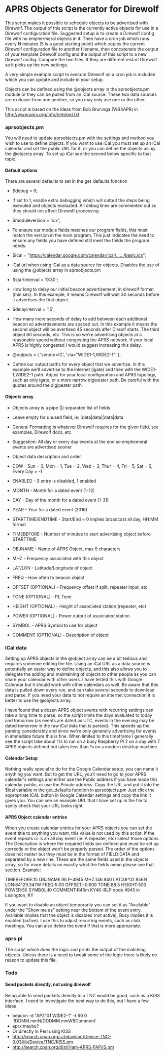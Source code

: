 APRS Objects Generator for Direwolf
================

This script makes it possible to schedule objects to be advertised with Direwolf.  The output of this script is the currently active objects for use in a Direwolf configuration file.  Suggested setup is to create a Direwolf config file with no emphermeral objects in it.  Then have a cron job which runs every N minutes (5 is a good starting point) which copies the current Direwolf configuration file to another filename, then concatenate the output of your template Direwolf config and the output of this script to a new Direwolf config.  Compare the two files; if they are different restart Direwolf so it picks up the new settings.

A very simple example script to execute Direwolf on a cron job is included which you can update and include in your setup.

Objects can be defined using the @objects array in the aprsobjects.pm module or they can be pulled from an iCal source.  These two data sources are exclusve from one another, so you may only use one or the other.

This script is based on the ideas from Bob Bruninga (WB4APR) in http://www.aprs.org/info/netsked.txt

### aprsobjects.pm

You will need to update aprsobjects.pm with the settings and method you wish to use to define objects.  If you want to use iCal you must set up an iCal calendar and set the public URL for it, or you can define the objects using the @objects array.  To set up iCal see the second below specific to that topic.

#### Default options

There are several defaults to set in the get_defaults function

* $debug = 0;
 * If set to 1, enable extra debugging which will output the steps being executed and objects evaluated.  All debug lines are commented out so they should not affect Direwolf processing

* $moduleversion = 'x.x';
 * To ensure our module fields matches our program fields, this must match the version in the main program.  This just indicates the need to ensure any fields you have defined still meet the fields the program needs.

* $ical = "https://calendar.google.com/calendar/ical/....../basic.ics";
 * iCal url when using iCal as a data source for objects.  Disables the use of using the @objects array in aprsobjects.pm

* $startinterval = '0:30';
 * How long to delay our initial beacon advertisement, in direwolf format (min:sec).  In this example, it means Direwolf will wait 30 seconds before it advertises the first object.

* $delayinterval = '15';
 * How many more seconds of delay to add between each additional beacon so advertisements are spaced out.  In this example it means the second object will be avertised 45 seconds after Direolf starts.  The third object 60 seconds, etc.  This is so we're advertising objects at a reasonable speed without congesting the APRS network.  If your local APRS is highly congested I would suggest increasing this delay.

*  @outputs = ( 'sendto=IG', 'via="WIDE1-1,WIDE2-1"' );
 *  Define our output paths for every object that we advertise.  In this example we'll advertise to the internet (igate) and then with the WIDE1-1,WIDE2-1 path.  Adjust for your local configuration and APRS topology, such as only igate, or a more narrow digipeater path.  Be careful with the quotes around the digipeater path.

#### Objects array

* Objects array is a pipe (|) separated list of fields
 * Leave empty for unused field, ie:  |data|data||data|data
 * General Formatting is whatever Direwolf requires for the given field, see examples, Direwolf docs, etc
 * Suggestion:  All day or every day events at the end so emphemeral events are advertised sooner

* Object data description and order
 * DOW - Sun = 0, Mon = 1, Tue = 2, Wed = 3, Thur = 4, Fri = 5, Sat = 6, Every Day = -1
 * ENABLED - 0 entry is disabled, 1 enabled
 * MONTH - Month for a dated event (1-12)
 * DAY - Day of the month for a dated event (1-31)
 * YEAR - Year for a dated event (2016)
 * STARTTIME/ENDTIME - Start/End = 0 implies broadcast all day, HH:MM format
 * TIMEBEFORE - Number of minutes to start advertising object before STARTTIME
 * OBJNAME - Name of APRS Object, max 9 characters
 * MHZ - Frequency associated with this object
 * LAT/LON - Latitude/Longitude of object
 * FREQ - How often to beacon object
 * OFFSET (OPTIONAL) - Frequency offset if split, repeater input, etc
 * TONE (OPTIONAL) - PL Tone
 * HEIGHT (OPTIONAL) - Height of associated station (repeater, etc)
 * POWER (OPTIONAL) - Power output of associated station
 * SYMBOL - APRS Symbol to use for object
 * COMMENT (OPTIONAL) - Description of object

### iCal data

Setting up APRS objects in the @object array can be a bit tedious and requires someone editing the file.  Using an iCal URL as a data source is potentially an easier way to define objects, and this also allows you to delegate the adding and maintaining of objects to other people as you can share your calendar with other users.  I have tested this with Google Calendar but it should work with other calendars as well.  Be aware that this data is pulled down every run, and can take several seconds to download and parse.  If you need your data to not require an internet connection it is better to use the @objects array.

I have found that a dozen APRS object events with recurring settings can take a long time to parse, so the script limits the days evaluated to today and tomorrow (as events are dated as UTC, events in the evening may be dated tomorrow in the raw iCal data that is parsed).  This speeds up the parsing considerably and since we're only generally advertising for events in immediate future this is fine.  When limited to this timeframe I generally see the script take about 11s to run on a busy Raspberry Pi 2 on a day with 7 APRS objects defined but takes less than 1s on a modern desktop machine.

#### Calendar Setup

Nothing really special to do for the Google Calendar setup, you can name it anything you want.  But to get the URL, you'll need to go to your APRS calendar's settings and either use the Public address if you have made this calendar public, or use the Private address.  Copy the URL and put it into the $ical variable in the get_defaults function in aprsobjects.pm    Just click the appropriate ICAL button in Google Calendar settings and copy the link it gives you.  You can see an example URL that I have set up in the file to sanity check that your URL looks right.

#### APRS Object calendar entries

When you create calendar entries for your APRS objects you can set the event title to anything you want, this value is not used by this script.  If the event repeats or is an all day event (ie:  A repeater, etc) select those options.  The Description is where the required fields are defined and must be set up correctly or the object won't be properly parsed.  The order of the options does not matter but they must be in the format of FIELD:DATA and separated by a new line.  These are the same fields used in the objects array, so for more details on exactly what the fields mean please see that section.  Example:

TIMEBEFORE:15
OBJNAME:IRLP-4945
MHZ:146.940
LAT:38^02.856N
LON:84^29.347W
FREQ:5:00
OFFSET:-0.600
TONE:88.5
HEIGHT:500
POWER:50
SYMBOL:I0
COMMENT:R45m KY4K IRLP node 4945 in Lexington, KY

If you want to disable an object temporarily you can set it as "Available" under the "Show me as" setting near the bottom of the event entry.  Available implies that the object is disabled (not active), Busy implies it is enabled (active).  I use this to adjust recurring events, such as club meetings.  You can also delete the event if that is more appropriate.

### aprs.pl

The script which does the logic and prints the output of the matching objects.  Unless there is a need to tweak some of the logic there is likely no reason to update this file.

### Todo

#### Send packets directly, not using direwolf

Being able to send packets directly to a TNC would be good, such as a KISS interface.  I need to investigate the best way to do this, but I have a few ideas

 * beacon -d "APZ101 WIDE2-1" -t 60 0 '!DDMM.mmN/DDDMM.mmW$Comment'
 * aprx maybe?
 * Or directly in Perl using KISS
  * http://search.cpan.org/~rbdavison/Device-TNC-0.03/lib/Device/TNC/KISS.pm
  * http://search.cpan.org/dist/Ham-APRS-FAP/IS.pm
